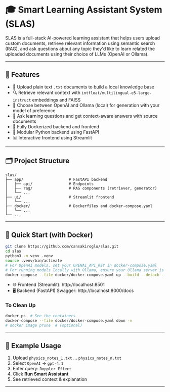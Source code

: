 # 🎓 Smart Learning Assistant System (SLAS)

SLAS is a full-stack AI-powered learning assistant that helps users upload custom documents, retrieve relevant information using semantic search (RAG), and ask questions about any topic they'd like to learn related the uploaded documents using their choice of LLMs (OpenAI or Ollama).

---

## 🌟 Features

- 📂 Upload plain text `.txt` documents to build a local knowledge base
- 🔍 Retrieve relevant context with `intfloat/multilingual-e5-large-instruct` embeddings and FAISS
- 🤖 Choose between OpenAI and Ollama (local) for generation with your model of preference
- 🚀 Ask learning questions and get context-aware answers with source documents
- 🐳 Fully Dockerized backend and frontend
- 🧱 Modular Python backend using FastAPI
- 📊 Interactive frontend using Streamlit

---

## 🗂️ Project Structure

```
slas/
├── app/                    # FastAPI backend
│   ├── api/                # Endpoints
│   ├── rag/                # RAG components (retriever, generator)
│   └── ...
├── ui/                     # Streamlit frontend
│   └── ...
├── docker/                 # Dockerfiles and docker-compose.yaml
│   └── ...
└── ...
```

---

## 🚀 Quick Start (with Docker)

```bash
git clone https://github.com/cansakiroglu/slas.git
cd slas
python3 -m venv .venv
source .venv/bin/activate
# For OpenAI models, set your OPENAI_API_KEY in docker-compose.yaml
# For running models locally with Ollama, ensure your Ollama server is running and model(s) are pulled
docker-compose --file docker/docker-compose.yaml up --build --detach --wait
```

- 🌐 Frontend (Streamlit): http://localhost:8501
- 🖥️ Backend (FastAPI) Swagger: http://localhost:8000/docs

### To Clean Up
```bash
docker ps  # See the containers
docker-compose --file docker/docker-compose.yaml down -v
# docker image prune  # (optional)
```

---

## 📝 Example Usage

1. Upload `physics_notes_1.txt` ... `physics_notes_n.txt`
2. Select `OpenAI` → `gpt-4.1`
3. Enter query: `Doppler Effect`
4. Click **Run Smart Assistant**
5. See retrieved context & explanation

---
